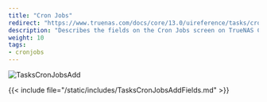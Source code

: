 ```yaml
---
title: "Cron Jobs"
redirect: "https://www.truenas.com/docs/core/13.0/uireference/tasks/cronjobs/"
description: "Describes the fields on the Cron Jobs screen on TrueNAS CORE."
weight: 10
tags:
- cronjobs
---
```


![TasksCronJobsAdd](/images/CORE/Tasks/TasksCronJobsAdd.png "Creating a new Cron Job")

{{< include file="/static/includes/TasksCronJobsAddFields.md" >}}
